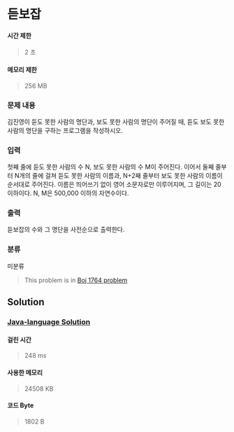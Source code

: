 # 듣보잡
#### 시간 제한
> 2 초
#### 메모리 제한
> 256 MB
### 문제 내용

김진영이 듣도 못한 사람의 명단과, 보도 못한 사람의 명단이 주어질 때, 듣도 보도 못한 사람의 명단을 구하는 프로그램을 작성하시오.

### 입력

첫째 줄에 듣도 못한 사람의 수 N, 보도 못한 사람의 수 M이 주어진다. 이어서 둘째 줄부터 N개의 줄에 걸쳐 듣도 못한 사람의 이름과, N+2째 줄부터 보도 못한 사람의 이름이 순서대로 주어진다. 이름은 띄어쓰기 없이 영어 소문자로만 이루어지며, 그 길이는 20 이하이다. N, M은 500,000 이하의 자연수이다.

### 출력

듣보잡의 수와 그 명단을 사전순으로 출력한다.

### 분류
미분류
> This problem is in [Boj 1764 problem](https://www.acmicpc.net/problem/1764)

## Solution
### [Java-language Solution](./main.java)
#### 걸린 시간
> 248 ms
#### 사용한 메모리
> 24508 KB
#### 코드 Byte
> 1802 B
